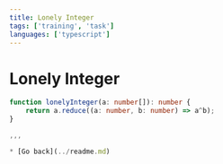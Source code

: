 ```yaml
---
title: Lonely Integer
tags: ['training', 'task']
languages: ['typescript']
---
```

# Lonely Integer
```typescript
function lonelyInteger(a: number[]): number {
    return a.reduce((a: number, b: number) => a^b);
}

,,,

* [Go back](../readme.md)
